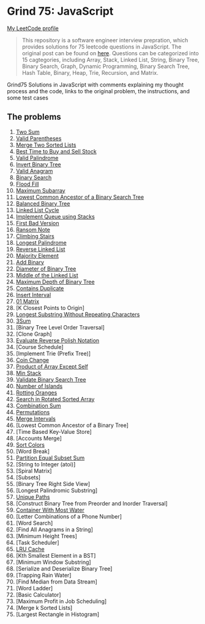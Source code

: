 # Grind 75: JavaScript

[My LeetCode profile](https://leetcode.com/brendondsouza/)

> This repository is a software engineer interview prepration, which provides solutions for 75 leetcode questions in JavaScript. The original post can be found on [here](https://www.techinterviewhandbook.org/grind75?grouping=topics&order=difficulty&hours=8). Questions can be categorized into 15 cagtegories, including Array, Stack, Linked List, String, Binary Tree, Binary Search, Graph, Dynamic Programming, Binary Search Tree, Hash Table, Binary, Heap, Trie, Recursion, and Matrix.

Grind75 Solutions in JavaScript with comments explaining my thought process and the code, links to the original problem, the instructions, and some test cases

## The problems
1. [Two Sum](https://github.com/brendondsouza/Grind75/blob/main/two-sum.js)
2. [Valid Parentheses](https://github.com/brendondsouza/Grind75/blob/main/valid-parenthesis.js)
3. [Merge Two Sorted Lists](https://github.com/brendondsouza/Grind75/blob/main/merge-two-sorted-lists.js)
4. [Best Time to Buy and Sell Stock](https://github.com/brendondsouza/Grind75/blob/main/best-time-to-buy-and-sell-stock.js)
5. [Valid Palindrome](https://github.com/brendondsouza/Grind75/blob/main/valid-palindrome.js)
6. [Invert Binary Tree](https://github.com/brendondsouza/Grind75/blob/main/invert-binary-tree.js)
7. [Valid Anagram](https://github.com/brendondsouza/Grind75/blob/main/valid-anagram.js)
8. [Binary Search](https://github.com/brendondsouza/Grind75/blob/main/binary-search.js)
9. [Flood Fill](https://github.com/brendondsouza/Grind75/blob/main/flood-fill.js)
10. [Maximum Subarray](https://github.com/brendondsouza/Grind75/blob/main/maximum-subarray.js)
11. [Lowest Common Ancestor of a Binary Search Tree](https://github.com/brendondsouza/Grind75/blob/main/lowest-common-ancestor-binary-search-tree.js)
12. [Balanced Binary Tree](https://github.com/brendondsouza/Grind75/blob/main/balanced-binary-tree.js)
13. [Linked List Cycle](https://github.com/brendondsouza/Grind75/blob/main/linked-list-cycle.js)
14. [Implement Queue using Stacks](https://github.com/brendondsouza/Grind75/blob/main/implement-queue-using-stacks.js)
15. [First Bad Version](https://github.com/brendondsouza/Grind75/blob/main/first-bad-version.js)
16. [Ransom Note](https://github.com/brendondsouza/Grind75/blob/main/ransom-note.js)
17. [Climbing Stairs](https://github.com/brendondsouza/Grind75/blob/main/climbing-stairs.js)
18. [Longest Palindrome](https://github.com/brendondsouza/Grind75/blob/main/longest-palindrome.js)
19. [Reverse Linked List](https://github.com/brendondsouza/Grind75/blob/main/reverse-linked-list.js)
20. [Majority Element](https://github.com/brendondsouza/Grind75/blob/main/majority-element.js)
21. [Add Binary](https://github.com/brendondsouza/Grind75/blob/main/add-binary.js)
22. [Diameter of Binary Tree](https://github.com/brendondsouza/Grind75/blob/main/depth-of-a-binary-tree.js)
23. [Middle of the Linked List](https://github.com/brendondsouza/Grind75/blob/main/middle-of-the-linked-list.js)
24. [Maximum Depth of Binary Tree](https://github.com/brendondsouza/Grind75/blob/main/maximum-depth-of-binary-tree.js)
25. [Contains Duplicate](https://github.com/brendondsouza/Grind75/blob/main/contains-duplicates.js)
26. [Insert Interval](https://github.com/brendondsouza/Grind75/blob/main/insert-intervals.js)
27. [01 Matrix](https://github.com/brendondsouza/Grind75/blob/main/01-matrix.js)
28. [K Closest Points to Origin]
29. [Longest Substring Without Repeating Characters](https://github.com/brendondsouza/Grind75/blob/main/longest-substring-without-repeating-characters.js)
30. [3Sum](https://github.com/brendondsouza/Grind75/blob/main/3-sum.js)
31. [Binary Tree Level Order Traversal]
32. [Clone Graph]
33. [Evaluate Reverse Polish Notation](https://github.com/brendondsouza/Grind75/blob/main/evaluate-reverse-polish-notation.js)
34. [Course Schedule]
35. [Implement Trie (Prefix Tree)]
36. [Coin Change](https://github.com/brendondsouza/Grind75/blob/main/coin-change.js)
37. [Product of Array Except Self](https://github.com/brendondsouza/Grind75/blob/main/product-of-array-except-self.js)
38. [Min Stack](https://github.com/brendondsouza/Grind75/blob/main/min-stack.js)
39. [Validate Binary Search Tree](https://github.com/brendondsouza/Grind75/blob/main/validate-binary-search-tree.js)
40. [Number of Islands](https://github.com/brendondsouza/Grind75/blob/main/number-of-islands.js)
41. [Rotting Oranges](https://github.com/brendondsouza/Grind75/blob/main/rotting-oranges.js)
42. [Search in Rotated Sorted Array](https://github.com/brendondsouza/Grind75/blob/main/search-in-rotated-sorted-array.js)
43. [Combination Sum](https://github.com/brendondsouza/Grind75/blob/main/combination-sum.js)
44. [Permutations](https://github.com/brendondsouza/Grind75/blob/main/permutations.js)
45. [Merge Intervals](https://github.com/brendondsouza/Grind75/blob/main/merge-intervals.js)
46. [Lowest Common Ancestor of a Binary Tree]
47. [Time Based Key-Value Store]
48. [Accounts Merge]
49. [Sort Colors](https://github.com/brendondsouza/Grind75/blob/main/sort-colors.js)
50. [Word Break]
51. [Partition Equal Subset Sum](https://github.com/brendondsouza/Grind75/blob/main/partition-equal-subset-sum.js)
52. [String to Integer (atoi)]
53. [Spiral Matrix]
54. [Subsets]
55. [Binary Tree Right Side View]
56. [Longest Palindromic Substring]
57. [Unique Paths](https://github.com/brendondsouza/Grind75/blob/main/unique-paths.js)
58. [Construct Binary Tree from Preorder and Inorder Traversal]
59. [Container With Most Water](https://github.com/brendondsouza/Grind75/blob/main/container-with-most-water.js)
60. [Letter Combinations of a Phone Number]
61. [Word Search]
62. [Find All Anagrams in a String]
63. [Minimum Height Trees]
64. [Task Scheduler]
65. [LRU Cache](https://github.com/brendondsouza/Grind75/blob/main/LRU-cache.js)
66. [Kth Smallest Element in a BST]
67. [Minimum Window Substring]
68. [Serialize and Deserialize Binary Tree]
69. [Trapping Rain Water]
70. [Find Median from Data Stream]
71. [Word Ladder]
72. [Basic Calculator]
73. [Maximum Profit in Job Scheduling]
74. [Merge k Sorted Lists]
75. [Largest Rectangle in Histogram]
